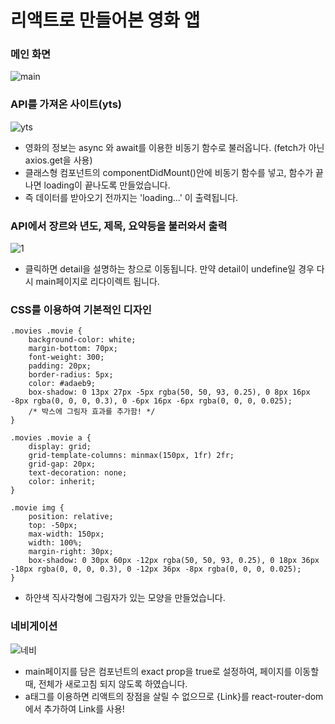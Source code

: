 # 리액트로 만들어본 영화 앱

### 메인 화면
![main](https://user-images.githubusercontent.com/66842710/88022091-96c94980-cb69-11ea-8cf8-24a154398164.JPG)


### API를 가져온 사이트(yts)
![yts](https://user-images.githubusercontent.com/66842710/88022292-fd4e6780-cb69-11ea-8445-cdbca4420e0a.JPG)
+ 영화의 정보는 async 와 await를 이용한 비동기 함수로 불러옵니다. (fetch가 아닌 axios.get을 사용)
+ 클래스형 컴포넌트의 componentDidMount()안에 비동기 함수를 넣고, 함수가 끝나면 loading이 끝나도록 만들었습니다.
+ 즉 데이터를 받아오기 전까지는 'loading...' 이 출력됩니다.


### API에서 장르와 년도, 제목, 요약등을 불러와서 출력
![1](https://user-images.githubusercontent.com/66842710/88022391-22db7100-cb6a-11ea-833a-d643fda2b524.JPG)
+ 클릭하면 detail을 설명하는 창으로 이동됩니다. 만약 detail이 undefine일 경우 다시 main페이지로 리다이렉트 됩니다.


### CSS를 이용하여 기본적인 디자인
```
.movies .movie {
    background-color: white;
    margin-bottom: 70px;
    font-weight: 300;
    padding: 20px;
    border-radius: 5px;
    color: #adaeb9;
    box-shadow: 0 13px 27px -5px rgba(50, 50, 93, 0.25), 0 8px 16px -8px rgba(0, 0, 0, 0.3), 0 -6px 16px -6px rgba(0, 0, 0, 0.025);
    /* 박스에 그림자 효과를 추가함! */
}

.movies .movie a {
    display: grid;
    grid-template-columns: minmax(150px, 1fr) 2fr;
    grid-gap: 20px;
    text-decoration: none;
    color: inherit;
}

.movie img {
    position: relative;
    top: -50px;
    max-width: 150px;
    width: 100%;
    margin-right: 30px;
    box-shadow: 0 30px 60px -12px rgba(50, 50, 93, 0.25), 0 18px 36px -18px rgba(0, 0, 0, 0.3), 0 -12px 36px -8px rgba(0, 0, 0, 0.025);
}
```
+ 하얀색 직사각형에 그림자가 있는 모양을 만들었습니다.


### 네비게이션
![네비](https://user-images.githubusercontent.com/66842710/88022847-f6742480-cb6a-11ea-849a-c1accafd391c.JPG)
+ main페이지를 담은 컴포넌트의 exact prop을 true로 설정하여, 페이지를 이동할 때, 전체가 새로고침 되지 않도록 하였습니다.
+ a태그를 이용하면 리액트의 장점을 살릴 수 없으므로 {Link}를 react-router-dom에서 추가하여 Link를 사용!
